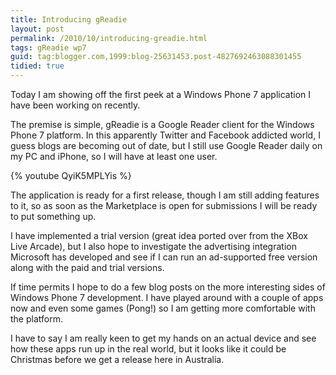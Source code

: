 ```yaml
---
title: Introducing gReadie
layout: post
permalink: /2010/10/introducing-greadie.html
tags: gReadie wp7
guid: tag:blogger.com,1999:blog-25631453.post-4827692463088301455
tidied: true
---
```



Today I am showing off the first peek at a Windows Phone 7 application I have been working on recently.

The premise is simple, gReadie is a Google Reader client for the Windows Phone 7 platform. In this apparently Twitter and Facebook addicted world, I guess blogs are becoming out of date, but I still use Google Reader daily on my PC and iPhone, so I will have at least one user.

{% youtube QyiK5MPLYis %}

The application is ready for a first release, though I am still adding features to it, so as soon as the Marketplace is open for submissions I will be ready to put something up.

I have implemented a trial version (great idea ported over from the XBox Live Arcade), but I also hope to investigate the advertising integration Microsoft has developed and see if I can run an ad-supported free version along with the paid and trial versions.

If time permits I hope to do a few blog posts on the more interesting sides of Windows Phone 7 development. I have played around with a couple of apps now and even some games (Pong!) so I am getting more comfortable with the platform.

I have to say I am really keen to get my hands on an actual device and see how these apps run up in the real world, but it looks like it could be Christmas before we get a release here in Australia.
